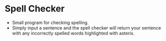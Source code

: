 # Spell Checker
- Small program for checking spelling.
- Simply input a sentence and the spell checker will return your sentence with any incorrectly spelled words highlighted with asterix.
